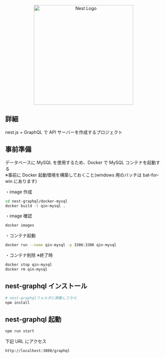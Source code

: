<p align="center">
  <a href="http://nestjs.com/" target="blank"><img src="https://nestjs.com/img/logo_text.svg" width="320" alt="Nest Logo" /></a>
</p>

## 詳細

nest.js + GraphQL で API サーバーを作成するプロジェクト

## 事前準備

データベースに MySQL を使用するため、Docker で MySQL コンテナを起動する  
※事前に Docker 起動環境を構築しておくこと(windows 用のバッチは bat-for-win にあります)

・image 作成

```bash
cd nest-graphql/docker-mysql
docker build -t qin-mysql .
```

・image 確認

```bash
docker images
```

・コンテナ起動

```bash
docker run --name qin-mysql -p 3306:3306 qin-mysql
```

・コンテナ削除 ※終了時

```bash
docker stop qin-mysql
docker rm qin-mysql
```

## nest-graphql インストール

```bash
# nest-graphqlフォルダに移動してから
npm install
```

## nest-graphql 起動

```bash
npm run start
```

下記 URL にアクセス

```
http://localhost:3000/graphql
```
